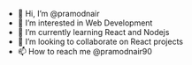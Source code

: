 - 👋 Hi, I’m @pramodnair
- 👀 I’m interested in Web Development
- 🌱 I’m currently learning React and Nodejs
- 💞️ I’m looking to collaborate on React projects
- 📫 How to reach me @pramodnair90

<!---
pramodnair/pramodnair is a ✨ special ✨ repository because its `README.md` (this file) appears on your GitHub profile.
You can click the Preview link to take a look at your changes.
--->
